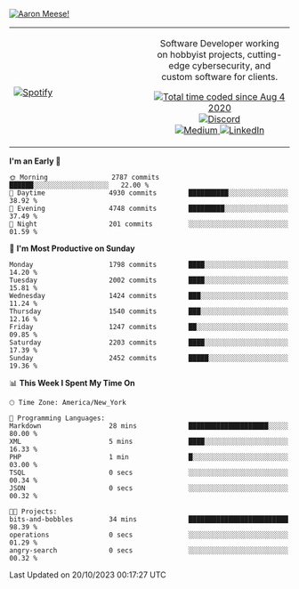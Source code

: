 [![Aaron Meese!](https://user-images.githubusercontent.com/17814535/88975338-a2aabf00-d27f-11ea-963f-8a19608716b4.png)](https://github.com/ajmeese7/readme-ascii "README ASCII")

<!-- Modified from project here: https://github.com/novatorem/novatorem -->
<table width="100%">
  <tr>
  <td width="50%">

&nbsp; <br> [![Spotify](https://ajmeese7.vercel.app/api/spotify)](https://open.spotify.com/user/ajmeese)

  </td>
  <td width="50%">
    <p align="center">
    Software Developer working on hobbyist projects, cutting-edge cybersecurity, and custom software for clients.
    </p>
    <p align="center">
      <a href="https://wakatime.com/@f726891d-3b02-46cd-9b60-e8c59f9e2b14">
        <img src="https://wakatime.com/badge/user/f726891d-3b02-46cd-9b60-e8c59f9e2b14.svg" alt="Total time coded since Aug 4 2020" title="WakaTime" />
      </a>
      <a href="http://link.aaronmeese.com/discord">
        <img src="https://img.shields.io/badge/discord-ajmeese7%234835-369?style=flat-square&logo=discord&logoColor=white&color=purple" alt="Discord" title="Discord">
      </a>
      <br />
      <a href="https://link.aaronmeese.com/medium">
        <img src="https://img.shields.io/badge/medium-ajmeese7-1DB954?style=flat-square&logo=medium&logoColor=white" alt="Medium" title="Medium">
      </a>
      <a href="https://link.aaronmeese.com/linkedin">
        <img src="https://img.shields.io/badge/linkedIn-aaronmeese-1DB954?style=flat-square&logo=linkedin&logoColor=white&color=blue" alt="LinkedIn" title="LinkedIn">
      </a>
    </p>
  </td>

</table>

[//]: <> (The `&nbsp;` is to have Aphelion take up more space)

<!--START_SECTION:waka-->
**I'm an Early 🐤** 

```text
🌞 Morning                2787 commits        ██████░░░░░░░░░░░░░░░░░░░   22.00 % 
🌆 Daytime                4930 commits        ██████████░░░░░░░░░░░░░░░   38.92 % 
🌃 Evening                4748 commits        █████████░░░░░░░░░░░░░░░░   37.49 % 
🌙 Night                  201 commits         ░░░░░░░░░░░░░░░░░░░░░░░░░   01.59 % 
```
📅 **I'm Most Productive on Sunday** 

```text
Monday                   1798 commits        ████░░░░░░░░░░░░░░░░░░░░░   14.20 % 
Tuesday                  2002 commits        ████░░░░░░░░░░░░░░░░░░░░░   15.81 % 
Wednesday                1424 commits        ███░░░░░░░░░░░░░░░░░░░░░░   11.24 % 
Thursday                 1540 commits        ███░░░░░░░░░░░░░░░░░░░░░░   12.16 % 
Friday                   1247 commits        ██░░░░░░░░░░░░░░░░░░░░░░░   09.85 % 
Saturday                 2203 commits        ████░░░░░░░░░░░░░░░░░░░░░   17.39 % 
Sunday                   2452 commits        █████░░░░░░░░░░░░░░░░░░░░   19.36 % 
```


📊 **This Week I Spent My Time On** 

```text
🕑︎ Time Zone: America/New_York

💬 Programming Languages: 
Markdown                 28 mins             ████████████████████░░░░░   80.00 % 
XML                      5 mins              ████░░░░░░░░░░░░░░░░░░░░░   16.33 % 
PHP                      1 min               █░░░░░░░░░░░░░░░░░░░░░░░░   03.00 % 
TSQL                     0 secs              ░░░░░░░░░░░░░░░░░░░░░░░░░   00.34 % 
JSON                     0 secs              ░░░░░░░░░░░░░░░░░░░░░░░░░   00.32 % 

🐱‍💻 Projects: 
bits-and-bobbles         34 mins             █████████████████████████   98.39 % 
operations               0 secs              ░░░░░░░░░░░░░░░░░░░░░░░░░   01.29 % 
angry-search             0 secs              ░░░░░░░░░░░░░░░░░░░░░░░░░   00.32 % 
```


 Last Updated on 20/10/2023 00:17:27 UTC
<!--END_SECTION:waka-->

